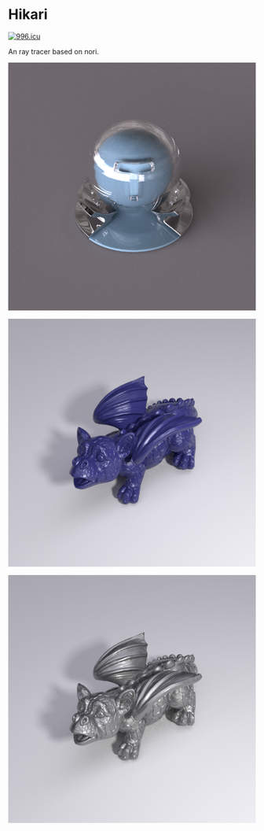 # Hikari

[![996.icu](https://img.shields.io/badge/link-996.icu-red.svg)](https://996.icu)

An ray tracer based on nori.

![](https://github.com/BlauHimmel/Hikari/blob/master/screenshot/Matball.png)

![](https://github.com/BlauHimmel/Hikari/blob/master/screenshot/dragon-roughPlastic-0.15.png)

![](https://github.com/BlauHimmel/Hikari/blob/master/screenshot/dragon-Coated-roughConductor-0.2.png)

